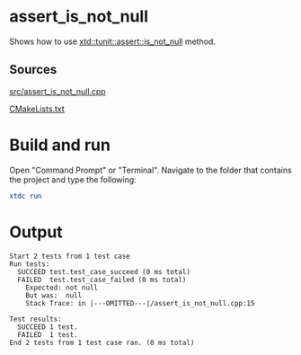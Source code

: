 # assert_is_not_null

Shows how to use [xtd::tunit::assert::is_not_null](https://codedocs.xyz/gammasoft71/xtd/classxtd_1_1tunit_1_1assert.html#ab75c42c523609e6036cd25cedbb690dd) method.

## Sources

[src/assert_is_not_null.cpp](src/assert_is_not_null.cpp)

[CMakeLists.txt](CMakeLists.txt)

# Build and run

Open "Command Prompt" or "Terminal". Navigate to the folder that contains the project and type the following:

```cmake
xtdc run
```

# Output

```
Start 2 tests from 1 test case
Run tests:
  SUCCEED test.test_case_succeed (0 ms total)
  FAILED  test.test_case_failed (0 ms total)
    Expected: not null
    But was:  null
    Stack Trace: in |---OMITTED---|/assert_is_not_null.cpp:15

Test results:
  SUCCEED 1 test.
  FAILED  1 test.
End 2 tests from 1 test case ran. (0 ms total)
```
